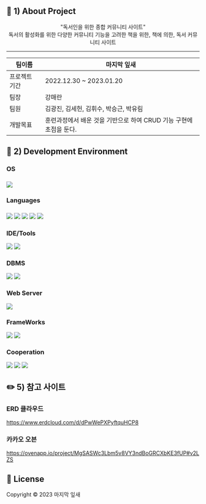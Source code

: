 ## 📃 1) About Project
<div align=center>"독서인을 위한 종합 커뮤니티 사이트"</div>

<div align=center>독서의 활성화를 위한 다양한 커뮤니티 기능을 고려한 책을 위한, 책에 의한, 독서 커뮤니티 사이트</div>
<hr>

|팀이름|마지막 잎새|
|---|---|
|프로젝트 기간|2022.12.30 ~ 2023.01.20|
|팀장|강매란|
|팀원|김광진, 김세헌, 김휘수, 박승근, 박유림|
|개발목표|훈련과정에서 배운 것을 기반으로 하여 CRUD 기능 구현에 초점을 둔다.|

## 🔧 2) Development Environment

### OS

### <img src="https://img.shields.io/badge/Window10-0078D6?style=for-the-badge&logo=Windows&logoColor=white"/>

### Languages
### <img src="https://img.shields.io/badge/JAVA-1E8CBE?style=for-the-badge"/> <img src="https://img.shields.io/badge/HTML-E34F26?style=for-the-badge&logo=HTML5&logoColor=white"/> <img src="https://img.shields.io/badge/CSS-1572B6?style=for-the-badge&logo=CSS&logoColor=white"/> <img src="https://img.shields.io/badge/JavaScript-F7DF1E?style=for-the-badge&logo=JavaScript&logoColor=white"/> <img src="https://img.shields.io/badge/jQuery-0769AD?style=for-the-badge&logo=jQuery&logoColor=white"/>


### IDE/Tools
<img src="https://img.shields.io/badge/Visual Studio-5C2D91?style=for-the-badge&logo=Visual Studio&logoColor=white"/> <img src="https://img.shields.io/badge/STS-6DB33F?style=for-the-badge&logo=Spring&logoColor=white"/> 


### DBMS
<img src="https://img.shields.io/badge/Oracle-F80000?style=for-the-badge&logo=Oracle&logoColor=white"/> <img src="https://img.shields.io/badge/SQLDVELOPER-788B95?style=for-the-badge&logo=&logoColor=white"/>


### Web Server
<img src="https://img.shields.io/badge/Apache Tomcat-F8DC75?style=for-the-badge&logo=Apache Tomcat&logoColor=white"/>

### FrameWorks
<img src="https://img.shields.io/badge/Spring-6DB33F?style=for-the-badge&logo=Spring&logoColor=white"/> <img src="https://img.shields.io/badge/Bootstrap-7952B3?style=for-the-badge&logo=Bootstrap&logoColor=white"/>

### Cooperation
<img src="https://img.shields.io/badge/GitHub-181717?style=for-the-badge&logo=GitHub&logoColor=white"/> <img src="https://img.shields.io/badge/Git-F05032?style=for-the-badge&logo=Git&logoColor=white"/> <img src="https://img.shields.io/badge/Notion-000000?style=for-the-badge&logo=Notion&logoColor=white"/> 


## ✏️ 5) 참고 사이트
### ERD 클라우드
https://www.erdcloud.com/d/dPwWePXPyftquHCP8

### 카카오 오븐
https://ovenapp.io/project/MgSASWc3Lbm5v8VY3ndBoGRCXbKE3fUP#v2LZS

## 📝 License
Copyright © 2023 마지막 잎새
